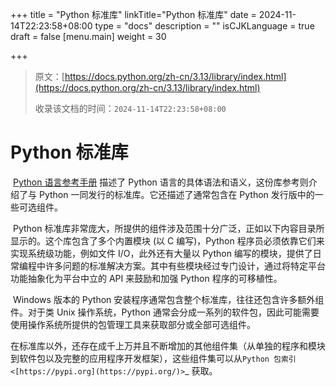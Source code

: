 +++
title = "Python 标准库"
linkTitle="Python 标准库"
date = 2024-11-14T22:23:58+08:00
type = "docs"
description = ""
isCJKLanguage = true
draft = false
[menu.main]
    weight = 30

+++

> 原文：[https://docs.python.org/zh-cn/3.13/library/index.html](https://docs.python.org/zh-cn/3.13/library/index.html)
>
> 收录该文档的时间：`2024-11-14T22:23:58+08:00`

# Python 标准库

​	[Python 语言参考手册](https://docs.python.org/zh-cn/3.13/reference/index.html#reference-index) 描述了 Python 语言的具体语法和语义，这份库参考则介绍了与 Python 一同发行的标准库。它还描述了通常包含在 Python 发行版中的一些可选组件。

​	Python 标准库非常庞大，所提供的组件涉及范围十分广泛，正如以下内容目录所显示的。这个库包含了多个内置模块 (以 C 编写)，Python 程序员必须依靠它们来实现系统级功能，例如文件 I/O，此外还有大量以 Python 编写的模块，提供了日常编程中许多问题的标准解决方案。其中有些模块经过专门设计，通过将特定平台功能抽象化为平台中立的 API 来鼓励和加强 Python 程序的可移植性。

​	Windows 版本的 Python 安装程序通常包含整个标准库，往往还包含许多额外组件。对于类 Unix 操作系统，Python 通常会分成一系列的软件包，因此可能需要使用操作系统所提供的包管理工具来获取部分或全部可选组件。

​	在标准库以外，还存在成千上万并且不断增加的其他组件集（从单独的程序和模块到软件包以及完整的应用程序开发框架），这些组件集可以从`Python 包索引 <[https://pypi.org](https://pypi.org/)>`_ 获取。

